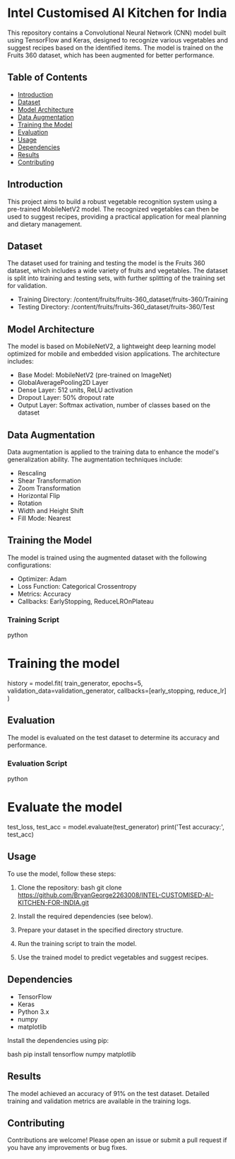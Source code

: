 # Intel Customised AI Kitchen for India

This repository contains a Convolutional Neural Network (CNN) model built using TensorFlow and Keras, designed to recognize various vegetables and suggest recipes based on the identified items. The model is trained on the Fruits 360 dataset, which has been augmented for better performance.

## Table of Contents

- [Introduction](#introduction)
- [Dataset](#dataset)
- [Model Architecture](#model-architecture)
- [Data Augmentation](#data-augmentation)
- [Training the Model](#training-the-model)
- [Evaluation](#evaluation)
- [Usage](#usage)
- [Dependencies](#dependencies)
- [Results](#results)
- [Contributing](#contributing)

## Introduction

This project aims to build a robust vegetable recognition system using a pre-trained MobileNetV2 model. The recognized vegetables can then be used to suggest recipes, providing a practical application for meal planning and dietary management.

## Dataset

The dataset used for training and testing the model is the Fruits 360 dataset, which includes a wide variety of fruits and vegetables. The dataset is split into training and testing sets, with further splitting of the training set for validation.

- Training Directory: /content/fruits/fruits-360_dataset/fruits-360/Training
- Testing Directory: /content/fruits/fruits-360_dataset/fruits-360/Test

## Model Architecture

The model is based on MobileNetV2, a lightweight deep learning model optimized for mobile and embedded vision applications. The architecture includes:

- Base Model: MobileNetV2 (pre-trained on ImageNet)
- GlobalAveragePooling2D Layer
- Dense Layer: 512 units, ReLU activation
- Dropout Layer: 50% dropout rate
- Output Layer: Softmax activation, number of classes based on the dataset

## Data Augmentation

Data augmentation is applied to the training data to enhance the model's generalization ability. The augmentation techniques include:

- Rescaling
- Shear Transformation
- Zoom Transformation
- Horizontal Flip
- Rotation
- Width and Height Shift
- Fill Mode: Nearest

## Training the Model

The model is trained using the augmented dataset with the following configurations:

- Optimizer: Adam
- Loss Function: Categorical Crossentropy
- Metrics: Accuracy
- Callbacks: EarlyStopping, ReduceLROnPlateau

### Training Script

python
# Training the model
history = model.fit(
    train_generator,
    epochs=5,
    validation_data=validation_generator,
    callbacks=[early_stopping, reduce_lr]
)


## Evaluation

The model is evaluated on the test dataset to determine its accuracy and performance.

### Evaluation Script

python
# Evaluate the model
test_loss, test_acc = model.evaluate(test_generator)
print('Test accuracy:', test_acc)


## Usage

To use the model, follow these steps:

1. Clone the repository:
    bash
    git clone https://github.com/BryanGeorge2263008/INTEL-CUSTOMISED-AI-KITCHEN-FOR-INDIA.git
    
2. Install the required dependencies (see below).
3. Prepare your dataset in the specified directory structure.
4. Run the training script to train the model.
5. Use the trained model to predict vegetables and suggest recipes.

## Dependencies

- TensorFlow
- Keras
- Python 3.x
- numpy
- matplotlib

Install the dependencies using pip:

bash
pip install tensorflow numpy matplotlib


## Results

The model achieved an accuracy of 91% on the test dataset. Detailed training and validation metrics are available in the training logs.

## Contributing

Contributions are welcome! Please open an issue or submit a pull request if you have any improvements or bug fixes.
